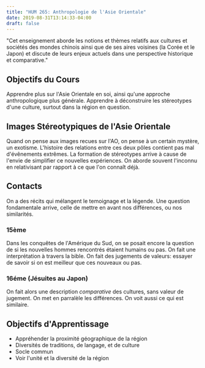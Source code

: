 ```yaml
---
title: "HUM 265: Anthropologie de l'Asie Orientale"
date: 2019-08-31T13:14:33-04:00
draft: false
---
```

"Cet enseignement aborde les notions et thèmes relatifs aux cultures et sociétés des mondes chinois ainsi que de ses aires voisines (la Corée et le Japon) et discute de leurs enjeux actuels dans une perspective historique et comparative."
<!--more-->

## Objectifs du Cours

Apprendre plus sur l'Asie Orientale en soi, ainsi qu'une approche anthropologique
plus générale. Apprendre à déconstruire les stéreotypes d'une culture, surtout
dans la région en question.

## Images Stéreotypiques de l'Asie Orientale

Quand on pense aux images recues sur l'AO, on pense à un certain mystère,
un exotisme. L'histoire des relations entre ces deux pôles contient pas mal
d'évênements extrêmes. La formation de stéreotypes arrive à cause de l'envie
de simplifier ce nouvelles expériences. On aborde souvent l'inconnu en relativisant
par rapport à ce que l'on connaît déjà.

## Contacts

On a des récits qui mélangent le temoignage et la légende. Une question fondamentale arrive, celle
de mettre en avant nos différences, ou nos similarités.

### 15ème

Dans les conquêtes de l'Amérique du Sud, on se posait encore la question de
si les nouvelles hommes rencontrés étaient humains ou pas. On fait une interprétation à travers
la bible. On fait des jugements de valeurs: essayer de savoir si on est meilleur
que ces nouveaux ou pas.

### 16éme (Jésuites au Japon)

On fait alors une description *comparative* des cultures, sans valeur de jugement.
On met en parralèle les différences. On voit aussi ce qui est similaire.

## Objectifs d'Apprentissage

- Appréhender la proximité géographique de la région
- Diversités de traditions, de langage, et de culture
- Socle commun
- Voir l'unité et la diversité de la région
